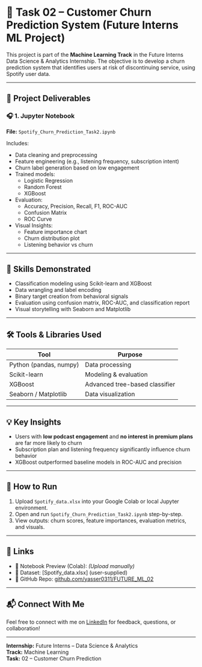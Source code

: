 # 🚨 Task 02 – Customer Churn Prediction System (Future Interns ML Project)

This project is part of the **Machine Learning Track** in the Future Interns Data Science & Analytics Internship. The objective is to develop a churn prediction system that identifies users at risk of discontinuing service, using Spotify user data.

---

## 📁 Project Deliverables

### 🎧 1. Jupyter Notebook
**File:** `Spotify_Churn_Prediction_Task2.ipynb`

Includes:
- Data cleaning and preprocessing
- Feature engineering (e.g., listening frequency, subscription intent)
- Churn label generation based on low engagement
- Trained models:
  - Logistic Regression
  - Random Forest
  - XGBoost
- Evaluation:
  - Accuracy, Precision, Recall, F1, ROC-AUC
  - Confusion Matrix
  - ROC Curve
- Visual Insights:
  - Feature importance chart
  - Churn distribution plot
  - Listening behavior vs churn

---

## 🧠 Skills Demonstrated

- Classification modeling using Scikit-learn and XGBoost
- Data wrangling and label encoding
- Binary target creation from behavioral signals
- Evaluation using confusion matrix, ROC-AUC, and classification report
- Visual storytelling with Seaborn and Matplotlib

---

## 🛠️ Tools & Libraries Used

| Tool         | Purpose                        |
|--------------|--------------------------------|
| Python (pandas, numpy) | Data processing |
| Scikit-learn | Modeling & evaluation |
| XGBoost      | Advanced tree-based classifier |
| Seaborn / Matplotlib | Data visualization |

---

## 💡 Key Insights

- Users with **low podcast engagement** and **no interest in premium plans** are far more likely to churn
- Subscription plan and listening frequency significantly influence churn behavior
- XGBoost outperformed baseline models in ROC-AUC and precision

---

## 🚀 How to Run

1. Upload `Spotify_data.xlsx` into your Google Colab or local Jupyter environment.
2. Open and run `Spotify_Churn_Prediction_Task2.ipynb` step-by-step.
3. View outputs: churn scores, feature importances, evaluation metrics, and visuals.

---

## 🔗 Links

- 📘 Notebook Preview (Colab): *(Upload manually)*
- 📁 Dataset: [Spotify_data.xlsx] (user-supplied)
- 🔧 GitHub Repo: [github.com/yasser0311/FUTURE_ML_02](https://github.com/yasser0311/FUTURE_ML_02)

---

## 📬 Connect With Me

Feel free to connect with me on [LinkedIn](https://www.linkedin.com/in/yasser-reyvan) for feedback, questions, or collaboration!

---

**Internship:** Future Interns – Data Science & Analytics  
**Track:** Machine Learning  
**Task:** 02 – Customer Churn Prediction
